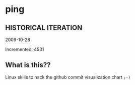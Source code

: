 # ping

## HISTORICAL ITERATION
2009-10-28

Incremented: 4531

## What is this?? 
Linux skills to hack the github commit visualization chart `;-)`

